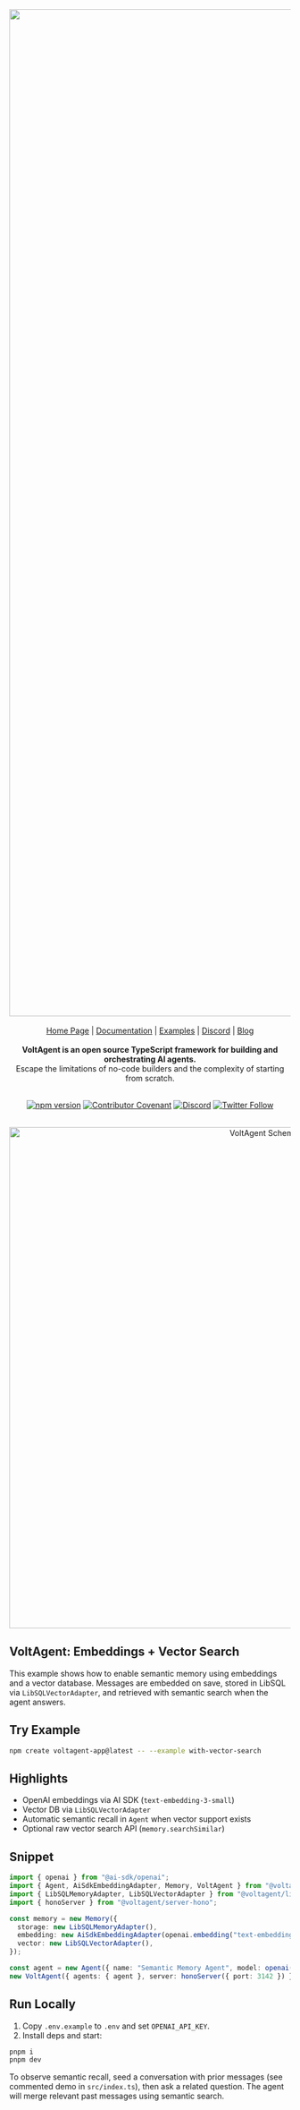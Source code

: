 <div align="center">
<a href="https://voltagent.dev/">
<img width="1800" alt="435380213-b6253409-8741-462b-a346-834cd18565a9" src="https://github.com/user-attachments/assets/452a03e7-eeda-4394-9ee7-0ffbcf37245c" />
</a>

<br/>
<br/>

<div align="center">
    <a href="https://voltagent.dev">Home Page</a> |
    <a href="https://voltagent.dev/docs/">Documentation</a> |
    <a href="https://github.com/voltagent/voltagent/tree/main/examples">Examples</a> |
    <a href="https://s.voltagent.dev/discord">Discord</a> |
    <a href="https://voltagent.dev/blog/">Blog</a>
</div>
</div>

<br/>

<div align="center">
    <strong>VoltAgent is an open source TypeScript framework for building and orchestrating AI agents.</strong><br>
Escape the limitations of no-code builders and the complexity of starting from scratch.
    <br />
    <br />
</div>

<div align="center">
    
[![npm version](https://img.shields.io/npm/v/@voltagent/core.svg)](https://www.npmjs.com/package/@voltagent/core)
[![Contributor Covenant](https://img.shields.io/badge/Contributor%20Covenant-2.0-4baaaa.svg)](CODE_OF_CONDUCT.md)
[![Discord](https://img.shields.io/discord/1361559153780195478.svg?label=&logo=discord&logoColor=ffffff&color=7389D8&labelColor=6A7EC2)](https://s.voltagent.dev/discord)
[![Twitter Follow](https://img.shields.io/twitter/follow/voltagent_dev?style=social)](https://twitter.com/voltagent_dev)
    
</div>

<br/>

<div align="center">
<a href="https://voltagent.dev/">
<img width="896" alt="VoltAgent Schema" src="https://github.com/user-attachments/assets/f0627868-6153-4f63-ba7f-bdfcc5dd603d" />
</a>

</div>

## VoltAgent: Embeddings + Vector Search

This example shows how to enable semantic memory using embeddings and a vector database. Messages are embedded on save, stored in LibSQL via `LibSQLVectorAdapter`, and retrieved with semantic search when the agent answers.

## Try Example

```bash
npm create voltagent-app@latest -- --example with-vector-search
```

## Highlights

- OpenAI embeddings via AI SDK (`text-embedding-3-small`)
- Vector DB via `LibSQLVectorAdapter`
- Automatic semantic recall in `Agent` when vector support exists
- Optional raw vector search API (`memory.searchSimilar`)

## Snippet

```ts
import { openai } from "@ai-sdk/openai";
import { Agent, AiSdkEmbeddingAdapter, Memory, VoltAgent } from "@voltagent/core";
import { LibSQLMemoryAdapter, LibSQLVectorAdapter } from "@voltagent/libsql";
import { honoServer } from "@voltagent/server-hono";

const memory = new Memory({
  storage: new LibSQLMemoryAdapter(),
  embedding: new AiSdkEmbeddingAdapter(openai.embedding("text-embedding-3-small")),
  vector: new LibSQLVectorAdapter(),
});

const agent = new Agent({ name: "Semantic Memory Agent", model: openai("gpt-4o-mini"), memory });
new VoltAgent({ agents: { agent }, server: honoServer({ port: 3142 }) });
```

## Run Locally

1. Copy `.env.example` to `.env` and set `OPENAI_API_KEY`.
2. Install deps and start:

```bash
pnpm i
pnpm dev
```

To observe semantic recall, seed a conversation with prior messages (see commented demo in `src/index.ts`), then ask a related question. The agent will merge relevant past messages using semantic search.
